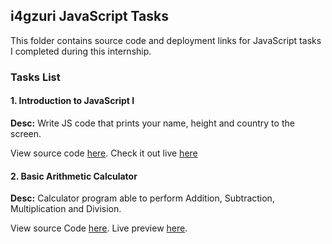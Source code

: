 ## i4gzuri JavaScript Tasks

This folder contains source code and deployment links for JavaScript tasks I completed during this internship. 

### Tasks List

#### 1. Introduction to JavaScript I
**Desc:** Write JS code that prints your name, height and country to the screen.

View source code [here](intro-to-js_pt1). Check it out live [here](https://womoemy.github.io/i4gzuri/javascript/intro-to-js_pt1/index.html)


#### 2. Basic Arithmetic Calculator
**Desc:** Calculator program able to perform Addition, Subtraction, Multiplication and
Division.

View source Code [here](basic_calculator). Live preview [here](https://womoemy.github.io/i4gzuri/javascript/basic_calculator/index.html).